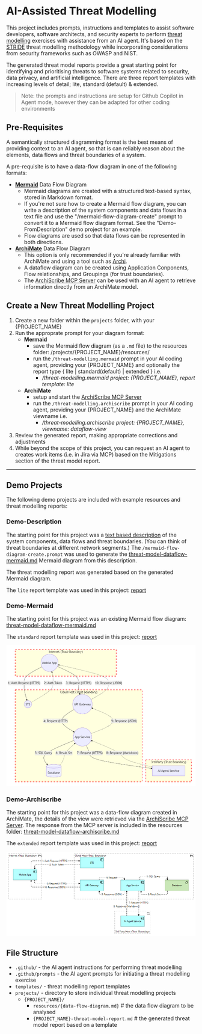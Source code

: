 # AI-Assisted Threat Modelling

This project includes prompts, instructions and templates to assist software developers, software architects, and security experts to perform [threat modelling](https://en.wikipedia.org/wiki/Threat_model) exercises with assistance from an AI agent. It's based on the [STRIDE](https://en.wikipedia.org/wiki/STRIDE_model) threat modelling methodology while incorporating considerations from security frameworks such as OWASP and NIST.

The generated threat model reports provide a great starting point for identifying and prioritising threats to software systems related to security, data privacy, and artificial intelligence. There are three report templates with increasing levels of detail; lite, standard (default) & extended.

> Note: the prompts and instructions are setup for Github Copilot in Agent mode, however they can be adapted for other coding environments

## Pre-Requisites

A semantically structured diagramming format is the best means of providing context to an AI agent, so that is can reliably reason about the elements, data flows and threat boundaries of a system.

A pre-requisite is to have a data-flow diagram in one of the following formats:
- [**Mermaid**](https://mermaid.js.org/) Data Flow Diagram
    - Mermaid diagrams are created with a structured text-based syntax, stored in Markdown format. 
    - If you're not sure how to create a Mermaid flow diagram, you can write a description of the system components and data flows in a text file and use the "/mermaid-flow-diagram-create" prompt to convert it to a Mermaid flow diagram format. See the "Demo-FromDescription" demo project for an example.
    - Flow diagrams are used so that data flows can be represented in both directions.
- [**ArchiMate**](https://www.opengroup.org/archimate-forum/archimate-overview) Data Flow Diagram
    - This option is only recommended if you're already familiar with ArchiMate and using a tool such as [Archi](https://www.archimatetool.com/).
    - A dataflow diagram can be created using Application Conponents, Flow relationships, and Groupings (for trust boundaries).
    - The [ArchiScribe MCP Server](https://github.com/dclnbrght/archiscribe-mcp) can be used with an AI agent to retrieve information directly from an ArchiMate model.

## Create a New Threat Modelling Project

1. Create a new folder within the `projects` folder, with your {PROJECT_NAME}
2. Run the approprate prompt for your diagram format:
    - **Mermaid**
        - save the Mermaid flow diagram (as a `.md` file) to the resources folder: /projects/{PROJECT_NAME}/resources/
        - run the `/threat-modelling.mermaid` prompt in your AI coding agent, providing your {PROJECT_NAME} and optionally the report type { lite | standard(default) | extended } i.e.
            - */threat-modelling.mermaid project: {PROJECT_NAME}, report template: lite*
    - **ArchiMate**
        - setup and start the [ArchiScribe MCP Server](https://github.com/dclnbrght/archiscribe-mcp)
        - run the `/threat-modelling.archiscribe` prompt in your AI coding agent, providing your {PROJECT_NAME} and the ArchiMate viewname i.e.
            - */threat-modelling.archiscribe project: {PROJECT_NAME}, viewname: dataflow-view*
3. Review the generated report, making appropriate corrections and adjustments
4. While beyond the scope of this project, you can request an AI agent to creates work items (i.e. in Jira via MCP) based on the Mitigations section of the threat model report. 

---

## Demo Projects

The following demo projects are included with example resources and threat modelling reports:

### Demo-Description

The starting point for this project was a [text based description](/projects/Demo-FromDescription/resources/threat-model-dataflow-description.txt) of the system components, data flows and threat boundaries. (You can think of threat boundaries at different network segments.) The `/mermaid-flow-diagram-create.prompt` was used to generate the [threat-model-dataflow-mermaid.md](/projects/Demo-FromDescription/resources/threat-model-dataflow-mermaid.md) Mermaid diagram from this description.

The threat modelling report was generated based on the generated Mermaid diagram. 

The `lite` report template was used in this project: [report](projects\Demo-FromDescription\threat-model-Demo-FromDescription-20250927-lite.md)

### Demo-Mermaid

The starting point for this project was an existing Mermaid flow diagram:  [threat-model-dataflow-mermaid.md](/projects/Demo-FromMermaid/resources/threat-model-dataflow-mermaid.md)

The `standard` report template was used in this project: [report](projects\Demo-FromMermaid\threat-model-Demo-FromMermaid-20250927-standard.md)

![Dataflow Mermaid Diagram](images/threat-model-dataflow-mermaid.png)

### Demo-Archiscribe

The starting point for this project was a data-flow diagram created in ArchiMate, the details of the view were retrieved via the [ArchiScribe MCP Server](https://github.com/dclnbrght/archiscribe-mcp). The response from the MCP server is included in the resources folder: [threat-model-dataflow-archiscribe.md](/projects/Demo-FromArchiscribe/resources/threat-model-dataflow-archiscribe.md)

The `extended` report template was used in this project: [report](projects\Demo-FromArchiScribe\threat-model-Demo-FromArchiScribe-20250927-extended.md)

![Dataflow ArchiMate Diagram](images/threat-model-dataflow-archimate.png)

## File Structure

- `.github/` - the AI agent instructions for performing threat modelling
- `.github/prompts` - the AI agent prompts for initiating a threat modelling exercise
- `templates/` - threat modelling report templates
- `projects/` - directory to store individual threat modelling projects
    - `{PROJECT_NAME}/`
        - `resources/{data-flow-diagram.md}`        # the data flow diagram to be analysed
        - `{PROJECT_NAME}-threat-model-report.md`   # the generated threat model report based on a template